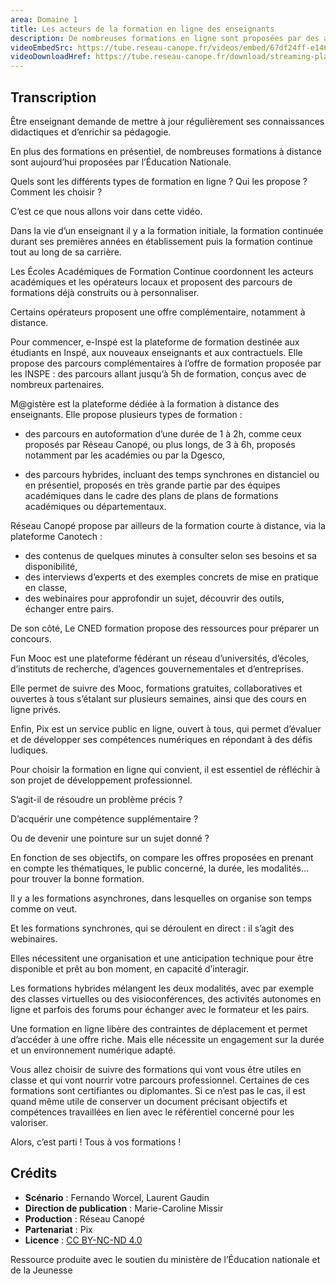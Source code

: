 ```yaml
---
area: Domaine 1
title: Les acteurs de la formation en ligne des enseignants
description: De nombreuses formations en ligne sont proposées par des acteurs du monde éducatif. Découvrez-les dans cette vidéo !
videoEmbedSrc: https://tube.reseau-canope.fr/videos/embed/67df24ff-e146-45ae-8eca-562bce282d50
videoDownloadHref: https://tube.reseau-canope.fr/download/streaming-playlists/hls/videos/67df24ff-e146-45ae-8eca-562bce282d50-1080-fragmented.mp4
---
```


## Transcription

Être enseignant demande de mettre à jour régulièrement ses connaissances didactiques et d’enrichir sa pédagogie.

En plus des formations en présentiel, de nombreuses formations à distance sont aujourd’hui proposées par l’Éducation Nationale.

Quels sont les différents types de formation en ligne ? Qui les propose ? Comment les choisir ?

C’est ce que nous allons voir dans cette vidéo.

Dans la vie d’un enseignant il y a la formation initiale, la formation continuée durant ses premières années en établissement puis la formation continue tout au long de sa carrière.

Les Écoles Académiques de Formation Continue coordonnent les acteurs académiques et les opérateurs locaux et proposent des parcours de formations déjà construits ou à personnaliser.

Certains opérateurs proposent une offre complémentaire, notamment à distance.

Pour commencer, e-Inspé est la plateforme de formation destinée aux étudiants en Inspé, aux nouveaux enseignants et aux contractuels.
 Elle propose des parcours complémentaires à l’offre de formation proposée par les INSPE : des parcours allant jusqu’à 5h de formation, conçus avec de nombreux partenaires.

M@gistère est la plateforme dédiée à la formation à distance des enseignants. Elle propose plusieurs types de formation :

- des parcours en autoformation d’une durée de 1 à 2h, comme ceux proposés par Réseau Canopé, ou plus longs, de 3 à 6h, proposés notamment par les académies ou par la Dgesco,

- des parcours hybrides, incluant des temps synchrones en distanciel ou en présentiel, proposés en très grande partie par des équipes académiques dans le cadre des plans de plans de formations académiques ou départementaux.

Réseau Canopé propose par ailleurs de la formation courte à distance, via la plateforme Canotech :

- des contenus de quelques minutes à consulter selon ses besoins et sa disponibilité,
- des interviews d’experts et des exemples concrets de mise en pratique en classe,
- des webinaires pour approfondir un sujet, découvrir des outils, échanger entre pairs.

De son côté, Le CNED formation propose des ressources pour préparer un concours.

Fun Mooc est une plateforme fédérant un réseau d’universités, d’écoles, d’instituts de recherche, d’agences gouvernementales et d’entreprises.

Elle permet de suivre des Mooc, formations gratuites, collaboratives et ouvertes à tous s’étalant sur plusieurs semaines, ainsi que des cours en ligne privés.

Enfin, Pix est un service public en ligne, ouvert à tous, qui permet d’évaluer et de développer ses compétences numériques en répondant à des défis ludiques.

Pour choisir la formation en ligne qui convient, il est essentiel de réfléchir à son projet de développement professionnel.

S’agit-il de résoudre un problème précis ?

D’acquérir une compétence supplémentaire ?

Ou de devenir une pointure sur un sujet donné ?

En fonction de ses objectifs, on compare les offres proposées en prenant en compte les thématiques, le public concerné, la durée, les modalités… pour trouver la bonne formation.

Il y a les formations asynchrones, dans lesquelles on organise son temps comme on veut.

Et les formations synchrones, qui se déroulent en direct : il s’agit des webinaires.

Elles nécessitent une organisation et une anticipation technique pour être disponible et prêt au bon moment, en capacité d’interagir.

Les formations hybrides mélangent les deux modalités, avec par exemple des classes virtuelles ou des visioconférences, des activités autonomes en ligne et parfois des forums pour échanger avec le formateur et les pairs.

Une formation en ligne libère des contraintes de déplacement et permet d’accéder à une offre riche. Mais elle nécessite un engagement sur la durée et un environnement numérique adapté.

Vous allez choisir de suivre des formations qui vont vous être utiles en classe et qui vont nourrir votre parcours professionnel. Certaines de ces formations sont certifiantes ou diplomantes. Si ce n’est pas le cas, il est quand même utile de conserver un document précisant objectifs et compétences travaillées en lien avec le référentiel concerné pour les valoriser.

Alors, c’est parti ! Tous à vos formations !

## Crédits

- **Scénario** : Fernando Worcel, Laurent Gaudin
- **Direction de publication** : Marie-Caroline Missir
- **Production** : Réseau Canopé
- **Partenariat** : Pix
- **Licence** : [CC BY-NC-ND 4.0](https://creativecommons.org/licenses/by-nc-nd/4.0/deed.fr)

Ressource produite avec le soutien du ministère de l’Éducation nationale et de la Jeunesse
